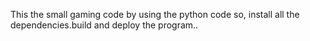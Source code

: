 This the small gaming code by using the python code so, install all the dependencies.build and deploy the program..
